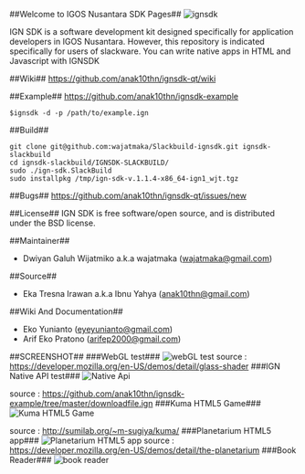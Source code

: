 ##Welcome to IGOS Nusantara SDK Pages##
![ignsdk](https://raw.github.com/anak10thn/ignsdk-art/master/logos/ignsdk-rocklovecode.png) 

IGN SDK is a software development kit designed specifically for application developers in IGOS Nusantara. However, this repository is indicated specifically for users of slackware. You can write native apps in HTML and Javascript with IGNSDK

##Wiki##
https://github.com/anak10thn/ignsdk-qt/wiki

##Example##
https://github.com/anak10thn/ignsdk-example
```
$ignsdk -d -p /path/to/example.ign
```

##Build##
```
git clone git@github.com:wajatmaka/Slackbuild-ignsdk.git ignsdk-slackbuild
cd ignsdk-slackbuild/IGNSDK-SLACKBUILD/
sudo ./ign-sdk.SlackBuild
sudo installpkg /tmp/ign-sdk-v.1.1.4-x86_64-ign1_wjt.tgz
```

##Bugs##
https://github.com/anak10thn/ignsdk-qt/issues/new

##License##
IGN SDK is free software/open source, and is distributed under the BSD license.

##Maintainer##
* Dwiyan Galuh Wijatmiko a.k.a wajatmaka (wajatmaka@gmail.com)


##Source##
* Eka Tresna Irawan a.k.a Ibnu Yahya (anak10thn@gmail.com)
 

##Wiki And Documentation##
* Eko Yunianto (eyeyunianto@gmail.com)
* Arif Eko Pratono (arifep2000@gmail.com)

##SCREENSHOT##
###WebGL test###
![webGL test](https://dl.dropboxusercontent.com/u/18000315/readme-ignsdk/screenshot6.png)
source : https://developer.mozilla.org/en-US/demos/detail/glass-shader
###IGN Native API test###
![Native Api](https://dl.dropboxusercontent.com/u/18000315/readme-ignsdk/screenshot1.png)

source : https://github.com/anak10thn/ignsdk-example/tree/master/downloadfile.ign
###Kuma HTML5 Game###
![Kuma HTML5 Game](https://dl.dropboxusercontent.com/u/18000315/readme-ignsdk/screenshot3.png)

source : http://sumilab.org/~m-sugiya/kuma/
###Planetarium HTML5 app###
![Planetarium HTML5 app](https://dl.dropboxusercontent.com/u/18000315/readme-ignsdk/screenshot8.png)
source : https://developer.mozilla.org/en-US/demos/detail/the-planetarium
###Book Reader###
![book reader](https://dl.dropboxusercontent.com/u/18000315/readme-ignsdk/reader.png)
